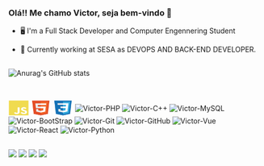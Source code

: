 ### Olá!! Me chamo Victor, seja bem-vindo 🦊

 
- 🖥️ I'm a Full Stack Developer and Computer Engennering Student

- 💼 Currently working at SESA as DEVOPS AND BACK-END DEVELOPER.


## 

 ![Anurag's GitHub stats](https://github-readme-stats.vercel.app/api?username=ImGlic&show_icons=true&include_all_commits=true&theme=tokyonight)  
<!-- [![Top Langs](https://github-readme-stats.vercel.app/api/top-langs/?username=Scofzz&langs_count=8)](https://github.com/Scofzz/github-readme-stats) -->

##

<div style="display: inline_block"><br>
  <img align="center" alt="Victor-Js" height="30" width="40" src="https://raw.githubusercontent.com/devicons/devicon/master/icons/javascript/javascript-plain.svg">
  <img align="center" alt="Victor-HTML" height="30" width="40" src="https://raw.githubusercontent.com/devicons/devicon/master/icons/html5/html5-original.svg">
  <img align="center" alt="Victor-CSS" height="30" width="40" src="https://raw.githubusercontent.com/devicons/devicon/master/icons/css3/css3-original.svg">
  <img align="center" alt="Victor-PHP" height="50" width="50" src="https://cdn.jsdelivr.net/gh/devicons/devicon/icons/php/php-original.svg">
  <img align="center" alt="Victor-C++" height="50" width="50" src="https://cdn.jsdelivr.net/gh/devicons/devicon/icons/cplusplus/cplusplus-original.svg">
  <img align="center" alt="Victor-MySQL" height="30" width="35" src="https://cdn.jsdelivr.net/gh/devicons/devicon/icons/mysql/mysql-original.svg"> 
  <img align="center" alt="Victor-BootStrap" height="30" width="35" src="https://cdn.jsdelivr.net/gh/devicons/devicon/icons/bootstrap/bootstrap-original.svg"> 
  <img align="center" alt="Victor-Git" height="30" width="35" src="https://cdn.jsdelivr.net/gh/devicons/devicon/icons/git/git-original.svg"> 
  <img align="center" alt="Victor-GitHub" height="30" width="35" src="https://cdn.jsdelivr.net/gh/devicons/devicon/icons/github/github-original.svg"> 
  <img align="center" alt="Victor-Vue" height="30" width="35" src="https://cdn.jsdelivr.net/gh/devicons/devicon/icons/vuejs/vuejs-original.svg"> 
  <img align="center" alt="Victor-React" height="30" width="35" src="https://cdn.jsdelivr.net/gh/devicons/devicon/icons/react/react-original.svg"> 
  <img align="center" alt="Victor-Python" height="30" width="35" src="https://cdn.jsdelivr.net/gh/devicons/devicon/icons/python/python-original.svg"> 
  
   
  <!--  <img height="200" width="200" align="right" alt="Antonio's-gif" 
 src="https://user-images.githubusercontent.com/129300570/234670291-40522996-bfab-48a2-963c-c41a0477025a.gif">
 
  <!-- <img height="200" width="160" align="right" alt="Antonio's-gif" src="https://tenor.com/pt-BR/view/siritops-cute-fox-gif-21188354">
   </div> -->
   
   ##
   
<div>
  <a href="https://www.instagram.com/imglic/" ><img src="https://img.shields.io/badge/-Instagram-%23E4405F?style=for-the-badge&logo=instagram&logoColor=white" ></a>
 	<a href="https://www.twitch.tv/imglic" target="_blank"><img src="https://img.shields.io/badge/Twitch-9146FF?style=for-the-badge&logo=twitch&logoColor=white" target="_blank"></a>
  <a href="https://discord.gg/imglic" target="_blank"><img src="https://img.shields.io/badge/Discord-7289DA?style=for-the-badge&logo=discord&logoColor=white" target="_blank"></a> 
  <a href="https://www.linkedin.com/in/victor-glicério-713a07192/" target="_blank"><img src="https://img.shields.io/badge/-LinkedIn-%230077B5?style=for-the-badge&logo=linkedin&logoColor=white" target="_blank"></a> 
  
</div>
